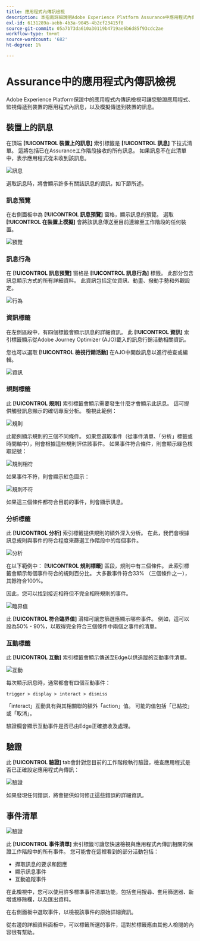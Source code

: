 ```yaml
---
title: 應用程式內傳訊檢視
description: 本指南詳細說明Adobe Experience Platform Assurance中應用程式內傳訊檢視的相關資訊。
exl-id: 6131289a-aebb-4b3a-9045-4b2cf23415f8
source-git-commit: 05a7b73da610a30119b4719ae6b6d85f93cdc2ae
workflow-type: tm+mt
source-wordcount: '682'
ht-degree: 1%

---
```


# Assurance中的應用程式內傳訊檢視

Adobe Experience Platform保證中的應用程式內傳訊檢視可讓您驗證應用程式、監視傳遞到裝置的應用程式內訊息，以及模擬傳送到裝置的訊息。

## 裝置上的訊息

在頂端 **[!UICONTROL 裝置上的訊息]** 索引標籤是 **[!UICONTROL 訊息]** 下拉式清單。 這將包括已在Assurance工作階段接收的所有訊息。 如果訊息不在此清單中，表示應用程式從未收到該訊息。

![訊息](./images/in-app-messaging/message.png)

選取訊息時，將會顯示許多有關該訊息的資訊，如下節所述。

### 訊息預覽

在右側面板中為 **[!UICONTROL 訊息預覽]** 窗格，顯示訊息的預覽。 選取 **[!UICONTROL 在裝置上模擬]** 會將該訊息傳送至目前連線至工作階段的任何裝置。

![預覽](./images/in-app-messaging/preview.png)

### 訊息行為

在 **[!UICONTROL 訊息預覽]** 窗格是 **[!UICONTROL 訊息行為]** 標籤。 此部分包含訊息顯示方式的所有詳細資料。 此資訊包括定位資訊、動畫、撥動手勢和外觀設定。

![行為](./images/in-app-messaging/gestures.png)

### 資訊標籤

在左側區段中，有四個標籤會顯示訊息的詳細資訊。 此 **[!UICONTROL 資訊]** 索引標籤顯示從Adobe Journey Optimizer (AJO)載入的訊息行銷活動相關資訊。

您也可以選取 **[!UICONTROL 檢視行銷活動]** 在AJO中開啟訊息以進行檢查或編輯。

![資訊](./images/in-app-messaging/info.png)

### 規則標籤

此 **[!UICONTROL 規則]** 索引標籤會顯示需要發生什麼才會顯示此訊息。 這可提供觸發訊息顯示的確切專案分析。 檢視此範例：

![規則](./images/in-app-messaging/rules.png)

此範例顯示規則的三個不同條件。 如果您選取事件（從事件清單、「分析」標籤或時間軸中），則會根據這些規則評估該事件。 如果事件符合條件，則會顯示綠色核取記號：

![規則相符](./images/in-app-messaging/rule-match.png)

如果事件不符，則會顯示紅色圖示：

![規則不符](./images/in-app-messaging/rule-mismatch.png)

如果這三個條件都符合目前的事件，則會顯示訊息。

### 分析標籤

此 **[!UICONTROL 分析]** 索引標籤提供規則的額外深入分析。 在此，我們會根據訊息規則與事件的符合程度來篩選工作階段中的每個事件。

![分析](./images/in-app-messaging/analyze.png)

在以下範例中： **[!UICONTROL 規則標籤]** 區段，規則中有三個條件。 此索引標籤會顯示每個事件符合的規則百分比。 大多數事件符合33% （三個條件之一），其餘符合100%。

因此，您可以找到接近相符但不完全相符規則的事件。

![臨界值](./images/in-app-messaging/threshold.png)

此 **[!UICONTROL 符合臨界值]** 滑桿可讓您篩選應顯示哪些事件。 例如，這可以設為50% - 90%，以取得完全符合三個條件中兩個之事件的清單。

### 互動標籤

此 **[!UICONTROL 互動]** 索引標籤會顯示傳送至Edge以供追蹤的互動事件清單。

![互動](./images/in-app-messaging/interactions.png)

每次顯示訊息時，通常都會有四個互動事件：

```
trigger > display > interact > dismiss
```

「interact」互動具有與其相關聯的額外「action」值。 可能的值包括「已點按」或「取消」。

驗證欄會顯示互動事件是否已由Edge正確接收及處理。

## 驗證

此 **[!UICONTROL 驗證]** tab會針對您目前的工作階段執行驗證，檢查應用程式是否已正確設定應用程式內傳訊：

![驗證](./images/in-app-messaging/validation.png)

如果發現任何錯誤，將會提供如何修正這些錯誤的詳細資訊。

## 事件清單

![驗證](./images/in-app-messaging/event-list.png)

此 **[!UICONTROL 事件清單]** 索引標籤可讓您快速檢視與應用程式內傳訊相關的保證工作階段中的所有事件。 您可能會在這裡看到的部分活動包括：

* 擷取訊息的要求和回應
* 顯示訊息事件
* 互動追蹤事件

在此檢視中，您可以使用許多標準事件清單功能，包括套用搜尋、套用篩選器、新增或移除欄，以及匯出資料。

在右側面板中選取事件，以檢視該事件的原始詳細資訊。

從右邊的詳細資料面板中，可以標籤所選的事件，這對於標籤應由其他人檢閱的內容很有幫助。

